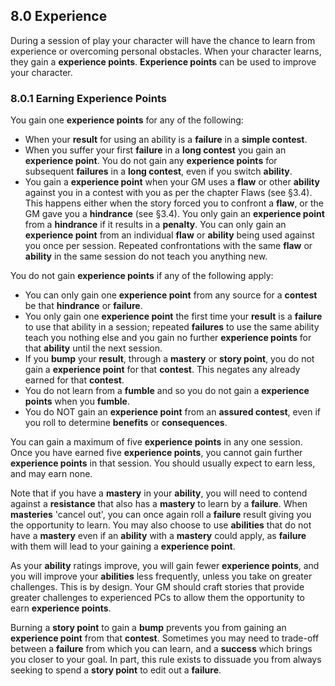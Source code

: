 ## 8.0 Experience

During a session of play your character will have the chance to learn from experience or overcoming personal obstacles. When your character learns, they gain a **experience points**. **Experience points** can be used to improve your character.

### 8.0.1 Earning Experience Points

You gain one **experience points** for any of the following:

* When your **result** for using an ability is a **failure** in a **simple contest**. 
* When you suffer your first **failure** in a **long contest** you gain an **experience point**. You do not gain any **experience points** for subsequent **failures** in a **long contest**, even if you switch **ability**. 
* You gain a **experience point** when your GM uses a **flaw** or other **ability** against you in a contest with you as per the chapter Flaws (see §3.4). This happens either when the story forced you to confront a **flaw**, or the GM gave you a **hindrance** (see §3.4). You only gain an **experience point** from a **hindrance** if it results in a **penalty**. You can only gain an **experience point** from an individual **flaw** or **ability** being used against you once per session. Repeated confrontations with the same **flaw** or **ability** in the same session do not teach you anything new.

You do not gain **experience points** if any of the following apply:

* You can only gain one **experience point** from any source for a **contest** be that **hindrance** or **failure**.
* You only gain one **experience point** the first time your **result** is a **failure** to use that ability in a session; repeated **failures** to use the same ability teach you nothing else and you gain no further **experience points** for that **ability** until the next session.
* If you **bump** your **result**, through a **mastery** or **story point**, you do not gain a **experience point** for that **contest**. This negates any already earned for that **contest**.
* You do not learn from a **fumble** and so you do not gain a **experience points** when you **fumble**.
* You do NOT gain an **experience point** from an **assured contest**, even if you roll to determine **benefits** or **consequences**.

You can gain a maximum of five **experience points** in any one session. Once you have earned five **experience points**, you cannot gain further **experience points** in that session. You should usually expect to earn less, and may earn none.

Note that if you have a **mastery** in your **ability**, you will need to contend against a **resistance** that also has a **mastery** to learn by a **failure**. When **masteries** 'cancel out', you can once again roll a **failure** result giving you the opportunity to learn. You may also choose to use **abilities** that do not have a **mastery** even if an **ability** with a **mastery** could apply, as **failure** with them will lead to your gaining a **experience point**.

As your **ability** ratings improve, you will gain fewer **experience points**, and you will improve your **abilities** less frequently, unless you take on greater challenges. This is by design. Your GM should craft stories that provide greater challenges to experienced PCs to allow them the opportunity to earn **experience points**.

Burning a **story point** to gain a **bump** prevents you from gaining an **experience point** from that **contest**. Sometimes you may need to trade-off between a **failure** from which you can learn, and a **success** which brings you closer to your goal. In part, this rule exists to dissuade you from always seeking to spend a **story point** to edit out a **failure**.

